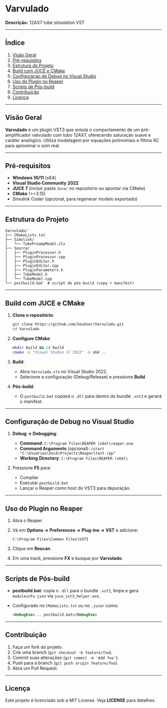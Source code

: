# Varvulado

**Descrição:**
12AX7 tube simulation VST

---

## Índice

1. [Visão Geral](#vis%C3%A3o-geral)
2. [Pré-requisitos](#pr%C3%A9-requisitos)
3. [Estrutura do Projeto](#estrutura-do-projeto)
4. [Build com JUCE e CMake](#build-com-juce-e-cmake)
5. [Configuração de Debug no Visual Studio](#configura%C3%A7%C3%A3o-de-debug-no-visual-studio)
6. [Uso do Plugin no Reaper](#uso-do-plugin-no-reaper)
7. [Scripts de Pós-build](#scripts-de-p%C3%B3s-build)
8. [Contribuição](#contribui%C3%A7%C3%A3o)
9. [Licença](#licen%C3%A7a)

---

## Visão Geral

**Varvulado** é um plugin VST3 que simula o comportamento de um pré-amplificador valvulado com tubo 12AX7, oferecendo saturação suave e caráter analógico. Utiliza modelagem por equações polinomiais e filtros RC para aproximar o som real.

---

## Pré-requisitos

* **Windows 10/11** (x64)
* **Visual Studio Community 2022**
* **JUCE 7** (incluir pasta `Juce/` no repositório ou apontar via CMake)
* **CMake** (>=3.15)
* Simulink Coder (opcional, para regenerar modelo exportado)

---

## Estrutura do Projeto

```text
Varvulado/
├── CMakeLists.txt
├── Simulink/
│   └── TubePreampModel.slx
├── Source/
│   ├── PluginProcessor.h
│   ├── PluginProcessor.cpp
│   ├── PluginEditor.h
│   ├── PluginEditor.cpp
│   ├── PluginParameters.h
│   ├── TubeModel.h
│   └── TubeModel.cpp
└── postbuild.bat  # script de pós-build (copy + manifest)
```

---

## Build com JUCE e CMake

1. **Clone o repositório**:

   ```bash
   git clone https://github.com/SeuUser/Varvulado.git
   cd Varvulado
   ```

2. **Configure CMake**:

   ```bash
   mkdir build && cd build
   cmake -G "Visual Studio 17 2022" -A x64 ..
   ```

3. **Build**:

   * Abra `Varvulado.sln` no Visual Studio 2022.
   * Selecione a configuração (Debug/Release) e pressione **Build**.

4. **Pós-build**:

   * O `postbuild.bat` copiará o `.dll` para dentro do bundle `.vst3` e gerará o manifest.

---

## Configuração de Debug no Visual Studio

1. **Debug → Debugging**:

   * **Command**: `C:\Program Files\REAPER (x64)\reaper.exe`
   * **Command Arguments** (opcional): `/start "C:\Usuários\Você\Projects\Reaper\test.rpp"`
   * **Working Directory**: `C:\Program Files\REAPER (x64)\`

2. Pressione **F5** para:

   * Compilar
   * Executar `postbuild.bat`
   * Lançar o Reaper como host do VST3 para depuração.

---

## Uso do Plugin no Reaper

1. Abra o Reaper.
2. Vá em **Options → Preferences → Plug-ins → VST** e adicione:

   ```
   C:\Program Files\Common Files\VST3
   ```
3. Clique em **Rescan**.
4. Em uma track, pressione **FX** e busque por **Varvulado**.

---

## Scripts de Pós-build

* **postbuild.bat**: copia o `.dll` para o bundle `.vst3`, limpa e gera `moduleinfo.json` via `juce_vst3_helper.exe`.
* Configurado no `CMakeLists.txt` ou no `.jucer` como:

  ```xml
  <DebugExe>... postbuild.bat</DebugExe>
  ```

---

## Contribuição

1. Faça um fork do projeto.
2. Crie uma branch (`git checkout -b feature/foo`).
3. Commit suas alterações (`git commit -m 'Add foo'`).
4. Push para a branch (`git push origin feature/foo`).
5. Abra um Pull Request.

---

## Licença

Este projeto é licenciado sob a MIT License. Veja **LICENSE** para detalhes.
